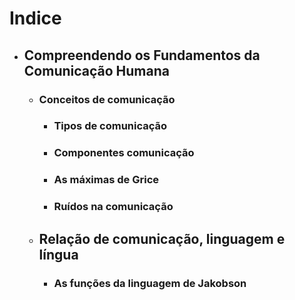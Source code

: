 # **Indice**
- ## **Compreendendo os Fundamentos da Comunicação Humana**
    - ### Conceitos de comunicação
        - ### Tipos de comunicação
        - ### Componentes comunicação
        - ### As máximas de Grice
        - ### Ruídos na comunicação
    - ## Relação de comunicação, linguagem e língua 
        - ### As funções da linguagem de Jakobson